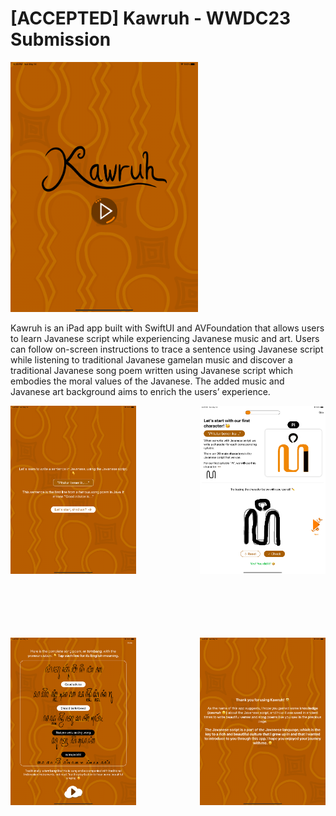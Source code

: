 # [ACCEPTED] Kawruh - WWDC23 Submission

<img src="./images/Home.png" width="300px"></img>

Kawruh is an iPad app built with SwiftUI and AVFoundation that allows users to learn Javanese script while experiencing Javanese music and art. Users can follow on-screen instructions to trace a sentence using Javanese script while listening to traditional Javanese gamelan music and discover a traditional Javanese song poem written using Javanese script which embodies the moral values of the Javanese. The added music and Javanese art background aims to enrich the users’ experience.

<div style="display: grid; grid-template-columns: auto auto; justify-content: center; gap: 102px">
  <img src="./images/Intro.png" width="400px"></img>
  <img src="./images/Trace.png" width="400px"></img>
  <img src="./images/Poem.png" width="400px"></img>
  <img src="./images/Closing.png" width="400px"></img>
</div>
